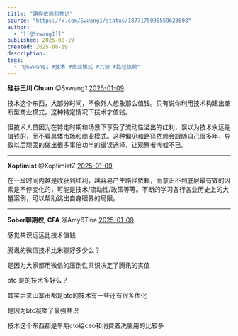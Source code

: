 ```yaml
---
title: "路径依赖和共识"
source: "https://x.com/Svwang1/status/1877175098559623608"
author:
  - "[[@Svwang1]]"
published: 2025-08-19
created: 2025-08-19
description:
tags:
  - "@Svwang1 #技术 #商业模式 #共识 #路径依赖"
---
```

**硅谷王川 Chuan** @Svwang1 [2025-01-09](https://x.com/Svwang1/status/1877175098559623608)

技术这个东西，大部分时间，不像外人想象那么值钱。只有说你利用技术构建出垄断型商业模式，这种特定情况下技术才值钱。

但技术人员因为在特定时期和场景下享受了流动性溢出的红利，误以为技术永远是值钱的，而不看具体市场和商业模式。这种偏见和路径依赖会跟随自己很多年，导致以后顽固的做出很多事倍功半的错误选择，让观察者唏嘘不已。

---

**Xoptimist** @XoptimistZ [2025-01-09](https://x.com/XoptimistZ/status/1877385652381053255)

在一段时间内越是收获到红利，越容易产生路径依赖，而意识不到底层最有效的因素是不停变化的，可能是技术/流动性/政策等等。不断的学习各行各业历史上的大量案例，可以帮助跳出自身眼界的局限。

---

**Sober聊期权, CFA** @Amy6Tina [2025-01-09](https://x.com/Amy6Tina/status/1877179216283754649)

感觉共识远远比技术值钱

腾讯的微信技术比米聊好多少么？

是因为大家都用微信的压倒性共识决定了腾讯的实值

btc 是的技术多好么？

其实后来山寨币都是btc的技术有一些还有很多优化

是因为btc凝聚了最强共识

技术这个东西都是早期cto给ceo和消费者洗脑用的比较多